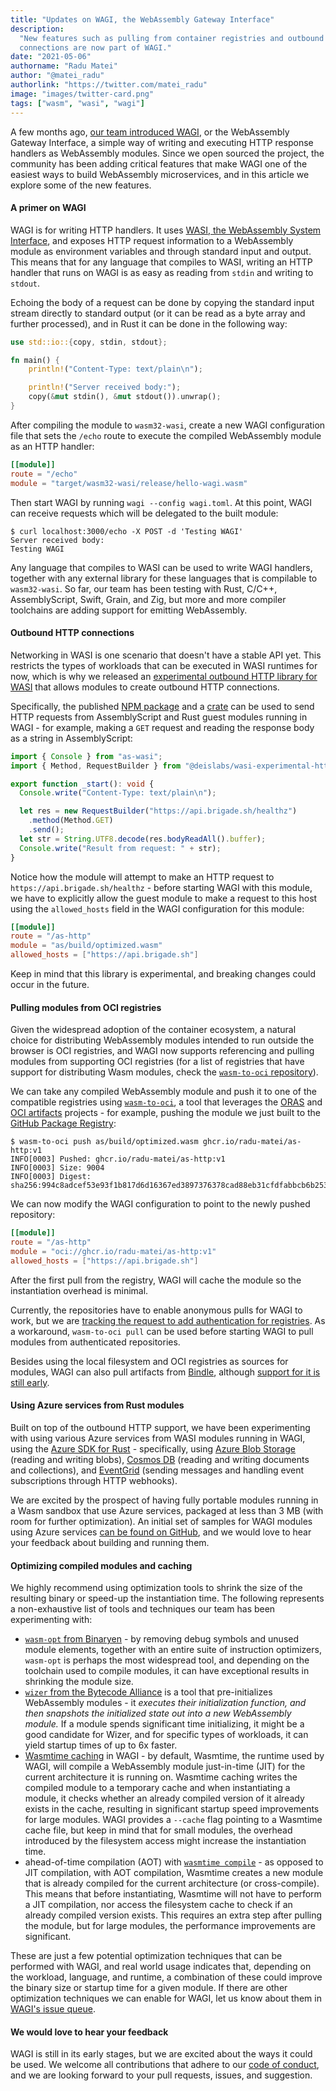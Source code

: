 ```yaml
---
title: "Updates on WAGI, the WebAssembly Gateway Interface"
description:
  "New features such as pulling from container registries and outbound HTTP
  connections are now part of WAGI."
date: "2021-05-06"
authorname: "Radu Matei"
author: "@matei_radu"
authorlink: "https://twitter.com/matei_radu"
image: "images/twitter-card.png"
tags: ["wasm", "wasi", "wagi"]
---
```


A few months ago, [our team introduced WAGI][wagi-announcement], or the
WebAssembly Gateway Interface, a simple way of writing and executing HTTP
response handlers as WebAssembly modules. Since we open sourced the project, the
community has been adding critical features that make WAGI one of the easiest
ways to build WebAssembly microservices, and in this article we explore some of
the new features.

#### A primer on WAGI

WAGI is for writing HTTP handlers. It uses [WASI, the WebAssembly System
Interface][wasi], and exposes HTTP request information to a WebAssembly module
as environment variables and through standard input and output. This means that
for any language that compiles to WASI, writing an HTTP handler that runs on
WAGI is as easy as reading from `stdin` and writing to `stdout`.

Echoing the body of a request can be done by copying the standard input stream
directly to standard output (or it can be read as a byte array and further
processed), and in Rust it can be done in the following way:

```rust
use std::io::{copy, stdin, stdout};

fn main() {
    println!("Content-Type: text/plain\n");

    println!("Server received body:");
    copy(&mut stdin(), &mut stdout()).unwrap();
}
```

After compiling the module to `wasm32-wasi`, create a new WAGI configuration
file that sets the `/echo` route to execute the compiled WebAssembly module as
an HTTP handler:

```toml
[[module]]
route = "/echo"
module = "target/wasm32-wasi/release/hello-wagi.wasm"
```

Then start WAGI by running `wagi --config wagi.toml`. At this point, WAGI can
receive requests which will be delegated to the built module:

```
$ curl localhost:3000/echo -X POST -d 'Testing WAGI'
Server received body:
Testing WAGI
```

Any language that compiles to WASI can be used to write WAGI handlers, together
with any external library for these languages that is compilable to
`wasm32-wasi`. So far, our team has been testing with Rust, C/C++,
AssemblyScript, Swift, Grain, and Zig, but more and more compiler toolchains are
adding support for emitting WebAssembly.

#### Outbound HTTP connections

Networking in WASI is one scenario that doesn't have a stable API yet. This
restricts the types of workloads that can be executed in WASI runtimes for now,
which is why we released an [experimental outbound HTTP library for
WASI][http-library] that allows modules to create outbound HTTP connections.

Specifically, the published [NPM package][npm] and a [crate][crate] can be used
to send HTTP requests from AssemblyScript and Rust guest modules running in
WAGI - for example, making a `GET` request and reading the response body as a
string in AssemblyScript:

```typescript
import { Console } from "as-wasi";
import { Method, RequestBuilder } from "@deislabs/wasi-experimental-http";

export function _start(): void {
  Console.write("Content-Type: text/plain\n");

  let res = new RequestBuilder("https://api.brigade.sh/healthz")
    .method(Method.GET)
    .send();
  let str = String.UTF8.decode(res.bodyReadAll().buffer);
  Console.write("Result from request: " + str);
}
```

Notice how the module will attempt to make an HTTP request to
`https://api.brigade.sh/healthz` - before starting WAGI with this module, we
have to explicitly allow the guest module to make a request to this host using
the `allowed_hosts` field in the WAGI configuration for this module:

```toml
[[module]]
route = "/as-http"
module = "as/build/optimized.wasm"
allowed_hosts = ["https://api.brigade.sh"]
```

Keep in mind that this library is experimental, and breaking changes could occur
in the future.

#### Pulling modules from OCI registries

Given the widespread adoption of the container ecosystem, a natural choice for
distributing WebAssembly modules intended to run outside the browser is OCI
registries, and WAGI now supports referencing and pulling modules from
supporting OCI registries (for a list of registries that have support for
distributing Wasm modules, check the [`wasm-to-oci` repository][wto]).

We can take any compiled WebAssembly module and push it to one of the compatible
registries using [`wasm-to-oci`][wto], a tool that leverages the [ORAS][oras]
and [OCI artifacts][artifacts] projects - for example, pushing the module we
just built to the [GitHub Package Registry][gh]:

```
$ wasm-to-oci push as/build/optimized.wasm ghcr.io/radu-matei/as-http:v1
INFO[0003] Pushed: ghcr.io/radu-matei/as-http:v1
INFO[0003] Size: 9004
INFO[0003] Digest: sha256:994c8adcef53e93f1b817d6d16367ed3897376378cad88eb31cfdfabbcb6b253
```

We can now modify the WAGI configuration to point to the newly pushed
repository:

```toml
[[module]]
route = "/as-http"
module = "oci://ghcr.io/radu-matei/as-http:v1"
allowed_hosts = ["https://api.brigade.sh"]
```

After the first pull from the registry, WAGI will cache the module so the
instantiation overhead is minimal.

Currently, the repositories have to enable anonymous pulls for WAGI to work, but
we are [tracking the request to add authentication for
registries][private-registry]. As a workaround, `wasm-to-oci pull` can be used
before starting WAGI to pull modules from authenticated repositories.

Besides using the local filesystem and OCI registries as sources for modules,
WAGI can also pull artifacts from [Bindle][bindle], although [support for it is
still early][bindle-wagi].

#### Using Azure services from Rust modules

Built on top of the outbound HTTP support, we have been experimenting with using
various Azure services from WASI modules running in WAGI, using the [Azure SDK
for Rust][sdk] - specifically, using [Azure Blob Storage][bs] (reading and
writing blobs), [Cosmos DB][cosmos] (reading and writing documents and
collections), and [EventGrid][ev] (sending messages and handling event
subscriptions through HTTP webhooks).

We are excited by the prospect of having fully portable modules running in a
Wasm sandbox that use Azure services, packaged at less than 3 MB (with room for
further optimization). An initial set of samples for WAGI modules using Azure
services [can be found on GitHub][azure-samples], and we would love to hear your
feedback about building and running them.

#### Optimizing compiled modules and caching

We highly recommend using optimization tools to shrink the size of the resulting
binary or speed-up the instantiation time. The following represents a
non-exhaustive list of tools and techniques our team has been experimenting
with:

- [`wasm-opt` from Binaryen][binaryen] - by removing debug symbols and unused
  module elements, together with an entire suite of instruction optimizers,
  `wasm-opt` is perhaps the most widespread tool, and depending on the toolchain
  used to compile modules, it can have exceptional results in shrinking the
  module size.
- [`wizer` from the Bytecode Alliance][wizer] is a tool that pre-initializes
  WebAssembly modules - it _executes their initialization function, and then
  snapshots the initialized state out into a new WebAssembly module._ If a
  module spends significant time initializing, it might be a good candidate for
  Wizer, and for specific types of workloads, it can yield startup times of up
  to 6x faster.
- [Wasmtime caching][cache] in WAGI - by default, Wasmtime, the runtime used by
  WAGI, will compile a WebAssembly module just-in-time (JIT) for the current
  architecture it is running on. Wasmtime caching writes the compiled module to
  a temporary cache and when instantiating a module, it checks whether an
  already compiled version of it already exists in the cache, resulting in
  significant startup speed improvements for large modules. WAGI provides a
  `--cache` flag pointing to a Wasmtime cache file, but keep in mind that for
  small modules, the overhead introduced by the filesystem access might increase
  the instantiation time.
- ahead-of-time compilation (AOT) with [`wasmtime compile`][wasmtime-aot] - as
  opposed to JIT compilation, with AOT compilation, Wasmtime creates a new
  module that is already compiled for the current architecture (or
  cross-compile). This means that before instantiating, Wasmtime will not have
  to perform a JIT compilation, nor access the filesystem cache to check if an
  already compiled version exists. This requires an extra step after pulling the
  module, but for large modules, the performance improvements are significant.

These are just a few potential optimization techniques that can be performed
with WAGI, and real world usage indicates that, depending on the workload,
language, and runtime, a combination of these could improve the binary size or
startup time for a given module. If there are other optimization techniques we
can enable for WAGI, let us know about them in [WAGI's issue queue][github].

#### We would love to hear your feedback

WAGI is still in its early stages, but we are excited about the ways it could be
used. We welcome all contributions that adhere to our [code of conduct][coc],
and we are looking forward to your pull requests, issues, and suggestion.

[wagi-announcement]:
  https://deislabs.io/posts/introducing-wagi-easiest-way-to-build-webassembly-microservices/
[github]: https://github.com/deislabs/wagi
[wasi]: https://wasi.dev
[debugging]:
  https://hacks.mozilla.org/2019/09/debugging-webassembly-outside-of-the-browser/
[bindle]: https://deislabs.io/posts/introducing-bindle/
[yo]: https://github.com/deislabs/generator-wasm
[http-library]: https://github.com/deislabs/wasi-experimental-http
[wasi-sockets]: https://github.com/WebAssembly/WASI/pull/312
[npm]: https://www.npmjs.com/package/@deislabs/wasi-experimental-http
[crate]: https://crates.io/crates/wasi-experimental-http
[private-registry]: https://github.com/deislabs/wagi/issues/41
[wto]: https://github.com/engineerd/wasm-to-oci
[oras]: https://github.com/deislabs/oras
[artifacts]: https://github.com/opencontainers/artifacts
[gh]: https://github.com/features/packages
[bindle-wagi]: https://github.com/deislabs/wagi/pull/31
[binaryen]: https://github.com/WebAssembly/binaryen
[wizer]: https://github.com/bytecodealliance/wizer
[cache]: https://docs.wasmtime.dev/cli-cache.html
[wasmtime-aot]: https://github.com/bytecodealliance/wasmtime/pull/2791
[azure-samples]: https://github.com/deislabs/wagi-azure-samples
[sdk]: https://github.com/Azure/azure-sdk-for-rust
[bs]:
  https://docs.microsoft.com/en-us/azure/storage/blobs/storage-blobs-introduction
[ev]: https://docs.microsoft.com/en-us/azure/event-grid/overview
[cosmos]: https://docs.microsoft.com/en-us/azure/cosmos-db/introduction
[ba-de]: https://deislabs.io/posts/bytecode-alliance/
[launch]: https://bytecodealliance.org/articles/bytecode-alliance-update
[wasi-repo]: https://github.com/webAssembly/wasi
[coc]: https://opensource.microsoft.com/codeofconduct/
